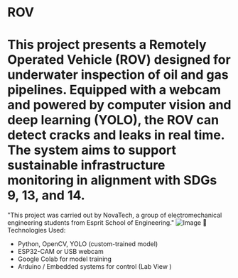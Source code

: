 # ROV
This project presents a Remotely Operated Vehicle (ROV) designed for underwater inspection of oil and gas pipelines. Equipped with a webcam and powered by computer vision and deep learning (YOLO), the ROV can detect cracks and leaks in real time. The system aims to support sustainable infrastructure monitoring in alignment with SDGs 9, 13, and 14.
=============================================================================================================================================================================================================================================
"This project was carried out by NovaTech, a group of electromechanical engineering students from Esprit School of Engineering."
![Image](https://github.com/user-attachments/assets/3f4600df-051e-4966-8d34-98593c5efbc4)
🧠 Technologies Used:
- Python, OpenCV, YOLO (custom-trained model)
- ESP32-CAM or USB webcam
- Google Colab for model training
- Arduino / Embedded systems for control (Lab View )
